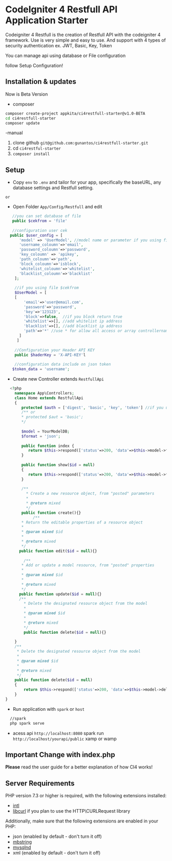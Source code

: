 # CodeIgniter 4 Restfull API Application Starter


Codeigniter 4 Restfull is the creation of Restfull API with the codeigniter 4 framework. Use is very simple and easy to use. And support with 4 types of security authentication ex. JWT, Basic, Key, Token

You can manage api using database or File configuration

follow Setup Configuration!

## Installation & updates

Now is Beta Version

- composer
```sh
composer create-project appkita/ci4restfull-starter@v1.0-BETA
cd ci4restfull-starter
composer update
```
-manual
 1. clone github `git@github.com:gunantos/ci4restfull-starter.git`
 2. cd `ci4restful-starter`
 3. ``composer install``


## Setup

- Copy `env` to `.env` and tailor for your app, specifically the baseURL, any database settings and Restfull setting.

`or`

- Open Folder `App/Config/Restfull` and edit 
```php
   //you can set database of file
   public $cekfrom = 'file'
   
   //configuration user cek
  public $user_config = [
      'model' => 'UserModel', //model name or parameter if you using file
      'username_coloumn'=>'email',
      'password_coloumn'=>'password',
      'key_coloumn' => 'apikey',
      'path_coloumn'=>'path',
      'block_coloumn'=>'isblock',
      'whitelist_coloumn'=>'whitelist',
      'blacklist_coloumn'=>'blacklist'
    ];
    
    //if you using file $cekfrom
    $UserModel = [
   	[
        'email'=>'user@email.com',
        'password'=>'password',
        'key'=>'123123',
        'block'=>false,  //if you block return true
        'whitelist'=>[], //add whitelist ip address
        'blacklist'=>[], //add blacklist ip address
        'path'=>'*' //use * for allow all access or array controllername_methodname 
      ]
     ]
    
    //Configuration your Header API KEY
    public $haderKey = 'X-API-KEY'l
    
    //configuration data include on json token
   $token_data = 'username';
```
- Create new Controller extends `RestfullApi`
```php
  <?php
    namespace App\Controllers;
    class Home extends RestfullApi 
    {
       protected $auth = ['digest', 'basic', 'key', 'token'] //if you using multi authentication on controler 
       /** or 
       * protected $aut = 'basic';
       */
       
       $model = YourModelDB;
       $format = 'json';
       
       public function index {
          return $this->respond(['status'=>200, 'data'=>$this->model->findAll());
       }
       
       public function show($id = null) 
       {
          return $this->respond(['status'=>200, 'data'=>$this->model->find($id));
       }
       
       /**
         * Create a new resource object, from "posted" parameters
         *
         * @return mixed
         */
       public function create(){}
            /**
       * Return the editable properties of a resource object
       *
       * @param mixed $id
       *
       * @return mixed
       */
      public function edit($id = null){}
      
        /**
       * Add or update a model resource, from "posted" properties
       *
       * @param mixed $id
       *
       * @return mixed
       */
      public function update($id = null){}
      /**
	    * Delete the designated resource object from the model
	    *
	    * @param mixed $id
	    *
	    * @return mixed
	    */
	    public function delete($id = null){}
      
    }
    /**
	 * Delete the designated resource object from the model
	 *
	 * @param mixed $id
	 *
	 * @return mixed
	 */
	public function delete($id = null)
	{
		return $this->respond(['status'=>200, 'data'=>$this->model->delete($id)]);
	}
}
```
- Run application with `spark` or `host`
```sh
  //spark
  php spark serve
```
- acess api
  `http://localhost:8080` spark run
  `http://localhost/yourapi/public` xamp or wamp
  
  
## Important Change with index.php

**Please** read the user guide for a better explanation of how CI4 works!


## Server Requirements

PHP version 7.3 or higher is required, with the following extensions installed:

- [intl](http://php.net/manual/en/intl.requirements.php)
- [libcurl](http://php.net/manual/en/curl.requirements.php) if you plan to use the HTTP\CURLRequest library

Additionally, make sure that the following extensions are enabled in your PHP:

- json (enabled by default - don't turn it off)
- [mbstring](http://php.net/manual/en/mbstring.installation.php)
- [mysqlnd](http://php.net/manual/en/mysqlnd.install.php)
- xml (enabled by default - don't turn it off)
